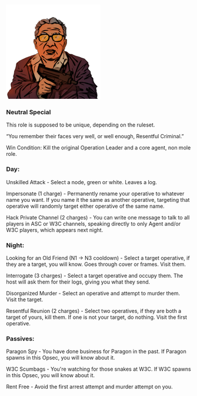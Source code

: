 ![resentfulcriminal.png](Images/resentfulcriminal.png)

### **Neutral Special**

This role is supposed to be unique, depending on the ruleset.

“You remember their faces very well, or well enough, Resentful Criminal.”

Win Condition: Kill the original Operation Leader and a core agent, non mole role.

### **Day:**

Unskilled Attack - Select a node, green or white. Leaves a log.

Impersonate (1 charge) - Permanently rename your operative to whatever name you want. If you name it the same as another operative, targeting that operative will randomly target either operative of the same name.

Hack Private Channel (2 charges) - You can write one message to talk to all players in ASC or W3C channels, speaking directly to only Agent and/or W3C players, which appears next night.

### **Night:**

Looking for an Old Friend (N1 -> N3 cooldown) - Select a target operative, if they are a target, you will know. Goes through cover or frames. Visit them.

Interrogate (3 charges) - Select a target operative and occupy them. The host will ask them for their logs, giving you what they send.

Disorganized Murder - Select an operative and attempt to murder them. Visit the target.

Resentful Reunion (2 charges) - Select two operatives, if they are both a target of yours, kill them. If one is not your target, do nothing. Visit the first operative.

### **Passives:**

Paragon Spy - You have done business for Paragon in the past. If Paragon spawns in this Opsec, you will know about it.

W3C Scumbags - You're watching for those snakes at W3C. If W3C spawns in this Opsec, you will know about it.

Rent Free - Avoid the first arrest attempt and murder attempt on you.
